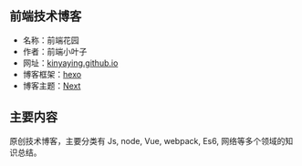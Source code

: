 ## 前端技术博客

- 名称：前端花园
- 作者：前端小叶子
- 网址：[kinyaying.github.io](kinyaying.github.io)
- 博客框架：[hexo](https://hexo.io/zh-cn/docs)
- 博客主题：[Next](http://theme-next.iissnan.com/getting-started.html#avatar-setting)

## 主要内容

原创技术博客，主要分类有 Js, node, Vue, webpack, Es6, 网络等多个领域的知识总结。
